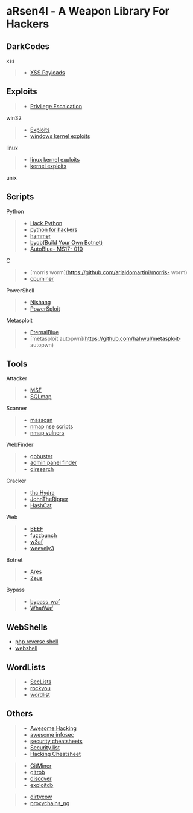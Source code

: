 aRsen4l - A Weapon Library For Hackers
==========================================================================

DarkCodes
---------

xss
>- [XSS Payloads](https://github.com/Pgaijin66/XSS-Payloads)
    
Exploits
---------
 
>- [Privilege Escalcation](https://github.com/WindowsExploits/Exploits)

win32

>- [Exploits](https://github.com/WindowsExploits/Exploits)
>- [windows kernel exploits](https://github.com/SecWiki/windows-kernel-exploits)

linux

>- [linux kernel exploits](https://github.com/SecWiki/linux-kernel-exploits)
>- [kernel exploits](https://github.com/xairy/kernel-exploits)

unix
   
   
Scripts
---------

Python

>- [Hack Python](https://github.com/jthemee/Hack-Python)
>- [python for hackers](https://github.com/priyankgada/python-for-hackers)
>- [hammer](https://github.com/cyweb/hammer)
>- [byob(Build Your Own Botnet)](https://github.com/malwaredllc/byob)
>- [AutoBlue- MS17- 010](https://github.com/3ndG4me/AutoBlue-MS17-010)

C

>- [morris worm](https://github.com/arialdomartini/morris- worm)
>- [cpuminer](https://github.com/jgarzik/cpuminer)

PowerShell

>- [Nishang](https://github.com/samratashok/nishang)
>- [PowerSploit](https://github.com/PowerShellMafia/PowerSploit)

Metasploit

>- [EternalBlue](https://github.com/w0rtw0rt/EternalBlue)
>- [metasploit autopwn](https://github.com/hahwul/metasploit- autopwn)


Tools
---------

Attacker

>- [MSF](https://github.com/rapid7/metasploit-framework)
>- [SQLmap](https://github.com/sqlmapproject/sqlmap)

Scanner

>- [masscan](https://github.com/robertdavidgraham/masscan)
>- [nmap nse scripts](https://github.com/cldrn/nmap-nse-scripts)
>- [nmap vulners](https://github.com/vulnersCom/nmap-vulners)

WebFinder

>- [gobuster](https://github.com/OJ/gobuster)
>- [admin panel finder](https://github.com/bdblackhat/admin-panel-finder)
>- [dirsearch](https://github.com/maurosoria/dirsearch)

Cracker

>- [thc Hydra](https://github.com/vanhauser-thc/thc-hydra)
>- [JohnTheRipper](https://github.com/magnumripper/JohnTheRipper)
>- [HashCat](https://github.com/hashcat/hashcat)

Web

>- [BEEF](https://github.com/beefproject/beef)
>- [fuzzbunch](https://github.com/fuzzbunch/fuzzbunch)
>- [w3af](https://github.com/andresriancho/w3af)
>- [weevely3](https://github.com/epinna/weevely3)

Botnet

>- [Ares](https://github.com/sweetsoftware/Ares)
>- [Zeus](https://github.com/Visgean/Zeus)

Bypass

>- [bypass_waf](https://github.com/3xp10it/bypass_waf)
>- [WhatWaf](https://github.com/Ekultek/WhatWaf)

WebShells
---------

- [php reverse shell](https://github.com/pentestmonkey/php-reverse-shell)
- [webshell](https://github.com/tennc/webshell)

WordLists
---------

>- [SecLists](https://github.com/danielmiessler/SecLists)
>- [rockyou](https://github.com/ashleygwilliams/rockyou)
>- [wordlist](https://github.com/jeanphorn/wordlist)

Others
---------

>- [Awesome Hacking](https://github.com/Hack-with-Github/Awesome-Hacking)
>- [awesome infosec](https://github.com/onlurking/awesome-infosec)
>- [security cheatsheets](https://github.com/Snifer/security-cheatsheets)
>- [Security list](https://github.com/zbetcheckin/Security_list)
>- [Hacking Cheatsheet](https://github.com/kobs0N/Hacking-Cheatsheet)

>- [GitMiner](https://github.com/UnkL4b/GitMiner)
>- [gitrob](https://github.com/michenriksen/gitrob)
>- [discover](https://github.com/leebaird/discover)
>- [exploitdb](https://github.com/offensive-security/exploitdb)

>- [dirtycow](https://github.com/dirtycow/dirtycow.github.io)
>- [proxychains_ng](https://github.com/rofl0r/proxychains-ng)